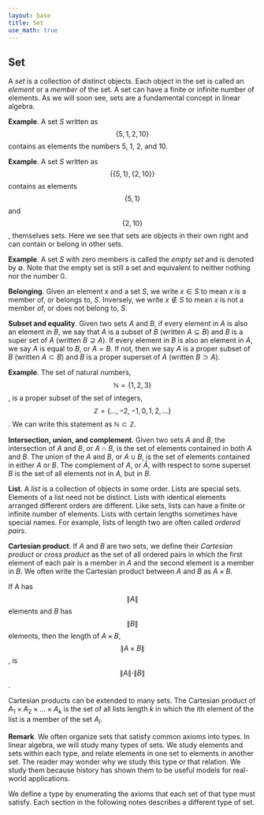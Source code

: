 ```yaml
---
layout: base
title: Set
use_math: true
---
```


## Set
A _set_ is a collection of distinct objects. Each object in the set is called an _element_ or a _member_ of the set. A set can have a finite or infinite number of elements. As we will soon see, sets are a fundamental concept in linear algebra.

**Example**. A set $S$ written as $$\{5,1,2,10\}$$ contains as elements the numbers $5$, $1$, $2$, and $10$.

**Example**. A set $S$ written as $$\{\{5,1\},\{2,10\}\}$$ contains as elements $$\{5,1\}$$ and $$\{2,10\}$$, themselves sets. Here we see that sets are objects in their own right and can contain or belong in other sets.

**Example**. A set $S$ with zero members is called the _empty set_ and is denoted by $\emptyset$. Note that the empty set is still a set and equivalent to neither nothing nor the number $0$.

**Belonging**. Given an element $x$ and a set $S$, we write $x\in S$ to mean $x$ is a member of, or belongs to, $S$. Inversely, we write $x\notin S$ to mean $x$ is not a member of, or does not belong to, $S$.

**Subset and equality**. Given two sets $A$ and $B$, if every element in $A$ is also an element in $B$, we say that $A$ is a subset of $B$ (written $A\subseteq B$) and $B$ is a super set of $A$ (written $B\supseteq A$). If every element in $B$ is also an element in $A$, we say $A$ is equal to $B$, or $A=B$. If not, then we say $A$ is a proper subset of $B$ (written $A\subset B$) and $B$ is a proper superset of $A$ (written $B\supset A$).

**Example**. The set of natural numbers, $$\mathbb{N}=\{1,2,3\}$$ , is a proper subset of the set of integers, $$\mathbb{Z}=\{\ldots,-2,-1,0,1,2,\ldots\}$$. We can write this statement as $\mathbb{N}\subset\mathbb{Z}$.

**Intersection, union, and complement**. Given two sets $A$ and $B$, the intersection of $A$ and $B$, or $A\cap B$, is the set of elements contained in both $A$ and $B$. The union of the $A$ and $B$, or $A\cup B$, is the set of elements contained in either $A$ or $B$. The complement of $A$, or $\bar{A}$, with respect to some superset $B$ is the set of all elements not in $A$, but in $B$.

**List**. A _list_ is a collection of objects in some order. Lists are special sets. Elements of a list need not be distinct. Lists with identical elements arranged different orders are different. Like sets, lists can have a finite or infinite number of elements. Lists with certain lengths sometimes have special names. For example, lists of length two are often called _ordered pairs_.

**Cartesian product**. If $A$ and $B$ are two sets, we define their _Cartesian product_ or _cross product_ as the set of all ordered pairs in which the first element of each pair is a member in $A$ and the second element is a member in $B$. We often write the Cartesian product between $A$ and $B$ as $A\times B$.

If A has $$\|A\|$$ elements and $B$ has $$\|B\|$$ elements, then the length of $A\times B$, $$\|A\times B\|$$, is $$\|A\|\cdot\|B\|$$.

Cartesian products can be extended to many sets. The Cartesian product of $A_1\times A_2 \times \ldots \times A_k$ is the set of all lists length $k$ in which the ith element of the list is a member of the set $A_i$.

**Remark**. We often organize sets that satisfy common axioms into types. In linear algebra, we will study many types of sets. We study elements and sets within each type, and relate elements in one set to elements in another set. The reader may wonder why we study this type or that relation. We study them because history has shown them to be useful models for real-world applications.

We define a type by enumerating the axioms that each set of that type must satisfy. Each section in the following notes describes a different type of set.
